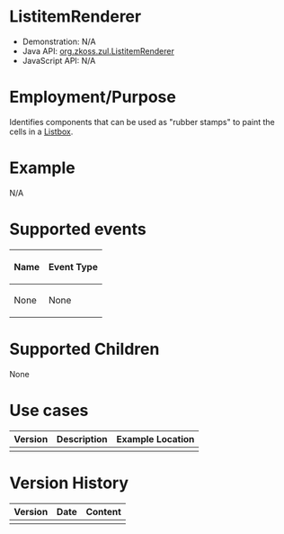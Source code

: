

# ListitemRenderer

- Demonstration: N/A
- Java API: [org.zkoss.zul.ListitemRenderer](https://www.zkoss.org/javadoc/latest/zk/org/zkoss/zul/ListitemRenderer.html)
- JavaScript API: N/A

# Employment/Purpose

Identifies components that can be used as "rubber stamps" to paint the
cells in a [ Listbox]({{site.baseurl}}/zk_component_ref/listbox).

# Example

N/A

# Supported events

<table>
<thead>
<tr class="header">
<th><center>
<p>Name</p>
</center></th>
<th><center>
<p>Event Type</p>
</center></th>
</tr>
</thead>
<tbody>
<tr class="odd">
<td><p>None</p></td>
<td><p>None</p></td>
</tr>
</tbody>
</table>

# Supported Children

None

# Use cases

| Version | Description | Example Location |
|---------|-------------|------------------|
|         |             |                  |

# Version History

| Version | Date | Content |
|---------|------|---------|
|         |      |         |


